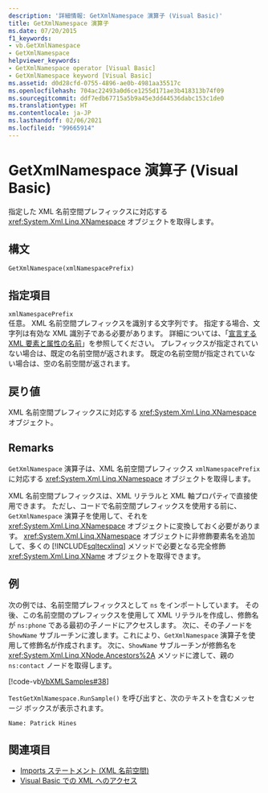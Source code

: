 ```yaml
---
description: '詳細情報: GetXmlNamespace 演算子 (Visual Basic)'
title: GetXmlNamespace 演算子
ms.date: 07/20/2015
f1_keywords:
- vb.GetXmlNamespace
- GetXmlNamespace
helpviewer_keywords:
- GetXmlNamespace operator [Visual Basic]
- GetXmlNamespace keyword [Visual Basic]
ms.assetid: d0d28cfd-0755-4896-ae0b-4981aa35517c
ms.openlocfilehash: 704ac22493a0d6ce1255d171ae3b418313b74f09
ms.sourcegitcommit: ddf7edb67715a5b9a45e3dd44536dabc153c1de0
ms.translationtype: HT
ms.contentlocale: ja-JP
ms.lasthandoff: 02/06/2021
ms.locfileid: "99665914"
---
```

# <a name="getxmlnamespace-operator-visual-basic"></a>GetXmlNamespace 演算子 (Visual Basic)

指定した XML 名前空間プレフィックスに対応する <xref:System.Xml.Linq.XNamespace> オブジェクトを取得します。  
  
## <a name="syntax"></a>構文  
  
```vb  
GetXmlNamespace(xmlNamespacePrefix)  
```  
  
## <a name="parts"></a>指定項目  

 `xmlNamespacePrefix`  
 任意。 XML 名前空間プレフィックスを識別する文字列です。 指定する場合、文字列は有効な XML 識別子である必要があります。 詳細については、「[宣言する XML 要素と属性の名前](../../programming-guide/language-features/xml/names-of-declared-xml-elements-and-attributes.md)」を参照してください。 プレフィックスが指定されていない場合は、既定の名前空間が返されます。 既定の名前空間が指定されていない場合は、空の名前空間が返されます。  
  
## <a name="return-value"></a>戻り値  

 XML 名前空間プレフィックスに対応する <xref:System.Xml.Linq.XNamespace> オブジェクト。  
  
## <a name="remarks"></a>Remarks  

 `GetXmlNamespace` 演算子は、XML 名前空間プレフィックス `xmlNamespacePrefix` に対応する <xref:System.Xml.Linq.XNamespace> オブジェクトを取得します。  
  
 XML 名前空間プレフィックスは、XML リテラルと XML 軸プロパティで直接使用できます。 ただし、コードで名前空間プレフィックスを使用する前に、`GetXmlNamespace` 演算子を使用して、それを <xref:System.Xml.Linq.XNamespace> オブジェクトに変換しておく必要があります。 <xref:System.Xml.Linq.XNamespace> オブジェクトに非修飾要素名を追加して、多くの [!INCLUDE[sqltecxlinq](~/includes/sqltecxlinq-md.md)] メソッドで必要となる完全修飾 <xref:System.Xml.Linq.XName> オブジェクトを取得できます。  
  
## <a name="example"></a>例  

 次の例では、名前空間プレフィックスとして `ns` をインポートしています。 その後、この名前空間のプレフィックスを使用して XML リテラルを作成し、修飾名が `ns:phone` である最初の子ノードにアクセスします。 次に、その子ノードを `ShowName` サブルーチンに渡します。これにより、`GetXmlNamespace` 演算子を使用して修飾名が作成されます。 次に、`ShowName` サブルーチンが修飾名を <xref:System.Xml.Linq.XNode.Ancestors%2A> メソッドに渡して、親の `ns:contact` ノードを取得します。  
  
 [!code-vb[VbXMLSamples#38](~/samples/snippets/visualbasic/VS_Snippets_VBCSharp/VbXMLSamples/VB/GetXmlNamespace.vb#38)]  
  
 `TestGetXmlNamespace.RunSample()` を呼び出すと、次のテキストを含むメッセージ ボックスが表示されます。  
  
 `Name: Patrick Hines`  
  
## <a name="see-also"></a>関連項目

- [Imports ステートメント (XML 名前空間)](../statements/imports-statement-xml-namespace.md)
- [Visual Basic での XML へのアクセス](../../programming-guide/language-features/xml/accessing-xml.md)
